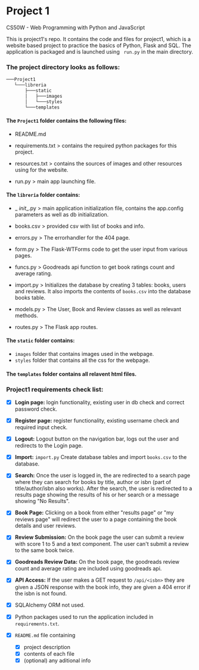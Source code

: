# Project 1

CS50W - Web Programming with Python and JavaScript

This is project1's repo.
It contains the code and files for project1, which is a website based project to practice the basics of Python, Flask and SQL.
The application is packaged and is launched using  ``` run.py``` in the main directory.
### The project directory looks as follows:
```bash
───Project1
   └───libreria
       ├───static
       │   ├───images
       │   └───styles
       └───templates
```

####	The ``Project1`` folder contains the following files:

- README.md  

- requirements.txt > contains the required python packages for this project.

- resources.txt > contains the sources of images and other resources using for the website.

- run.py > main app launching file.

#### The ``libreria`` folder contains:

-  _ _init__.py > main application initialization file, contains the app.config parameters as well as db initialization.

- books.csv > provided csv with list of books and info.

- errors.py > The errorhandler for the 404 page.

- form.py > The Flask-WTForms code to get the user input from various pages.
- funcs.py > Goodreads api function to get book ratings count and average rating.
- import.py > Initializes the database by creating 3 tables: books, users and reviews. It also imports the contents of ``books.csv`` into the database books table.
- models.py > The User, Book and Review classes as well as relevant methods.
- routes.py > The Flask app routes.

#### The ``static`` folder contains:
- ``images`` folder that contains images used in the webpage.
- ``styles`` folder that contains all the css for the webpage.
#### The ``templates`` folder contains all relavent html files.


### Project1 requirements check list:

- [x] **Login page:** login functionality, existing user in db check and correct password check.
- [x] **Register page:** register functionality, existing username check and required input check.
- [x] **Logout:** Logout button on the navigation bar, logs out the user and redirects to the Login page.
- [x] **Import:** ``import.py`` Create database tables and import ``books.csv`` to the database.
- [x] **Search:** Once the user is logged in, the are redirected to a search page where they can search for books by title, author or isbn (part of title/author/isbn also works). After the search, the user is redirected to a results page showing the results of his or her search or a message showing "No Results".
- [x] **Book Page:** Clicking on a book from either "results page" or "my reviews page" will redirect the user to a page containing the book details and user reviews.
- [x] **Review Submission:** On the book page the user can submit a review with score 1 to 5 and a text component. The user can't submit a review to the same book twice.
- [x] **Goodreads Review Data:** On the book page, the goodreads review count and average rating are included using goodreads api.
- [x] **API Access:** If the user makes a GET request to ``/api/<isbn>`` they are given a JSON response with the book info, they are given a 404 error if the isbn is not found.

- [x] SQLAlchemy ORM not used.

- [x] Python packages used to run the application included in ``requirements.txt``.
- [x] ``README.md`` file containing
  - [x] project description
  - [x] contents of each file
  - [x] (optional) any aditional info
